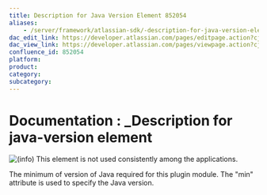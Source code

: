 ```yaml
---
title: Description for Java Version Element 852054
aliases:
    - /server/framework/atlassian-sdk/-description-for-java-version-element-852054.html
dac_edit_link: https://developer.atlassian.com/pages/editpage.action?cjm=wozere&pageId=852054
dac_view_link: https://developer.atlassian.com/pages/viewpage.action?cjm=wozere&pageId=852054
confluence_id: 852054
platform:
product:
category:
subcategory:
---
```

# Documentation : \_Description for java-version element

![(info)](/server/framework/atlassian-sdk/images/icons/emoticons/information.png) This element is not used consistently among the applications.

The minimum of version of Java required for this plugin module. The "min" attribute is used to specify the Java version.
















































































































































































































































































































